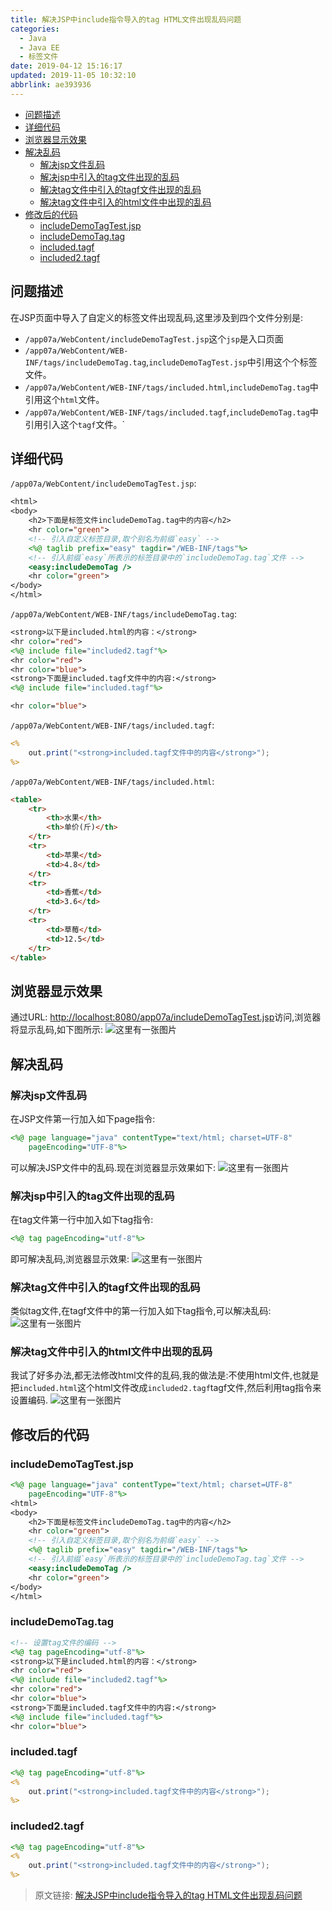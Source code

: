 ```yaml
---
title: 解决JSP中include指令导入的tag HTML文件出现乱码问题
categories: 
  - Java
  - Java EE
  - 标签文件
date: 2019-04-12 15:16:17
updated: 2019-11-05 10:32:10
abbrlink: ae393936
---
```

- [问题描述](/blog/ae393936/#问题描述)
- [详细代码](/blog/ae393936/#详细代码)
- [浏览器显示效果](/blog/ae393936/#浏览器显示效果)
- [解决乱码](/blog/ae393936/#解决乱码)
    - [解决jsp文件乱码](/blog/ae393936/#解决jsp文件乱码)
    - [解决jsp中引入的tag文件出现的乱码](/blog/ae393936/#解决jsp中引入的tag文件出现的乱码)
    - [解决tag文件中引入的tagf文件出现的乱码](/blog/ae393936/#解决tag文件中引入的tagf文件出现的乱码)
    - [解决tag文件中引入的html文件中出现的乱码](/blog/ae393936/#解决tag文件中引入的html文件中出现的乱码)
- [修改后的代码](/blog/ae393936/#修改后的代码)
    - [includeDemoTagTest.jsp](/blog/ae393936/#includeDemoTagTest-jsp)
    - [includeDemoTag.tag](/blog/ae393936/#includeDemoTag-tag)
    - [included.tagf](/blog/ae393936/#included-tagf)
    - [included2.tagf](/blog/ae393936/#included2-tagf)

<!--more-->
<script src="https://cdn.bootcss.com/jquery/3.4.0/jquery.slim.min.js"></script>
<script>$(document).ready(function () {$(".post-body > ul:nth-child(1)").hide();});</script>

<!--end-->
## 问题描述 ##
在JSP页面中导入了自定义的标签文件出现乱码,这里涉及到四个文件分别是:
- `/app07a/WebContent/includeDemoTagTest.jsp`这个`jsp`是入口页面
- `/app07a/WebContent/WEB-INF/tags/includeDemoTag.tag`,`includeDemoTagTest.jsp`中引用这个个标签文件。
- `/app07a/WebContent/WEB-INF/tags/included.html`,`includeDemoTag.tag`中引用这个`html`文件。
- `/app07a/WebContent/WEB-INF/tags/included.tagf`,`includeDemoTag.tag`中引用引入这个`tagf`文件。`

## 详细代码 ##
`/app07a/WebContent/includeDemoTagTest.jsp`:
```jsp
<html>
<body>
	<h2>下面是标签文件includeDemoTag.tag中的内容</h2>
	<hr color="green">
	<!-- 引入自定义标签目录,取个别名为前缀`easy` -->
	<%@ taglib prefix="easy" tagdir="/WEB-INF/tags"%>
	<!-- 引入前缀`easy`所表示的标签目录中的`includeDemoTag.tag`文件 -->
	<easy:includeDemoTag />
	<hr color="green">
</body>
</html>
```
`/app07a/WebContent/WEB-INF/tags/includeDemoTag.tag`:
```jsp
<strong>以下是included.html的内容：</strong>
<hr color="red">
<%@ include file="included2.tagf"%>
<hr color="red">
<hr color="blue">
<strong>下面是included.tagf文件中的内容:</strong>
<%@ include file="included.tagf"%>

<hr color="blue">
```
`/app07a/WebContent/WEB-INF/tags/included.tagf`:
```jsp
<%
    out.print("<strong>included.tagf文件中的内容</strong>");
%>
```
`/app07a/WebContent/WEB-INF/tags/included.html`:
```html
<table>
	<tr>
		<th>水果</th>
		<th>单价(斤)</th>
	</tr>
	<tr>
		<td>苹果</td>
		<td>4.8</td>
	</tr>
	<tr>
		<td>香蕉</td>
		<td>3.6</td>
	</tr>
	<tr>
		<td>草莓</td>
		<td>12.5</td>
	</tr>
</table>
```
## 浏览器显示效果 ##
通过URL:
[http://localhost:8080/app07a/includeDemoTagTest.jsp](http://localhost:8080/app07a/includeDemoTagTest.jsp)访问,浏览器将显示乱码,如下图所示:
![这里有一张图片](https://image-1257720033.cos.ap-shanghai.myqcloud.com/blog/JavaEE/tag%20file/encoding/1.png)
## 解决乱码 ##
### 解决jsp文件乱码 ###
在JSP文件第一行加入如下page指令:
```jsp
<%@ page language="java" contentType="text/html; charset=UTF-8"
	pageEncoding="UTF-8"%>
```
可以解决JSP文件中的乱码.现在浏览器显示效果如下:
![这里有一张图片](https://image-1257720033.cos.ap-shanghai.myqcloud.com/blog/JavaEE/tag%20file/encoding/2.png)
### 解决jsp中引入的tag文件出现的乱码 ###
在tag文件第一行中加入如下tag指令:
```jsp
<%@ tag pageEncoding="utf-8"%>
```
即可解决乱码,浏览器显示效果:
![这里有一张图片](https://image-1257720033.cos.ap-shanghai.myqcloud.com/blog/JavaEE/tag%20file/encoding/3.png)
### 解决tag文件中引入的tagf文件出现的乱码 ###
类似tag文件,在tagf文件中的第一行加入如下tag指令,可以解决乱码:
![这里有一张图片](https://image-1257720033.cos.ap-shanghai.myqcloud.com/blog/JavaEE/tag%20file/encoding/4.png)
### 解决tag文件中引入的html文件中出现的乱码 ###
我试了好多办法,都无法修改html文件的乱码,我的做法是:不使用html文件,也就是把`included.html`这个html文件改成`included2.tagf`tagf文件,然后利用tag指令来设置编码.
![这里有一张图片](https://image-1257720033.cos.ap-shanghai.myqcloud.com/blog/JavaEE/tag%20file/encoding/5.png)
## 修改后的代码 ##
### includeDemoTagTest.jsp ###
```jsp
<%@ page language="java" contentType="text/html; charset=UTF-8"
	pageEncoding="UTF-8"%>
<html>
<body>
	<h2>下面是标签文件includeDemoTag.tag中的内容</h2>
	<hr color="green">
	<!-- 引入自定义标签目录,取个别名为前缀`easy` -->
	<%@ taglib prefix="easy" tagdir="/WEB-INF/tags"%>
	<!-- 引入前缀`easy`所表示的标签目录中的`includeDemoTag.tag`文件 -->
	<easy:includeDemoTag />
	<hr color="green">
</body>
</html>
```
### includeDemoTag.tag ###
```jsp
<!-- 设置tag文件的编码 -->
<%@ tag pageEncoding="utf-8"%>
<strong>以下是included.html的内容：</strong>
<hr color="red">
<%@ include file="included2.tagf"%>
<hr color="red">
<hr color="blue">
<strong>下面是included.tagf文件中的内容:</strong>
<%@ include file="included.tagf"%>
<hr color="blue">
```
### included.tagf ###
```jsp
<%@ tag pageEncoding="utf-8"%>
<%
    out.print("<strong>included.tagf文件中的内容</strong>");
%>
```
### included2.tagf ###
```jsp
<%@ tag pageEncoding="utf-8"%>
<%
    out.print("<strong>included.tagf文件中的内容</strong>");
%>
```
>原文链接: [解决JSP中include指令导入的tag HTML文件出现乱码问题](https://lanlan2017.github.io/blog/ae393936/)
